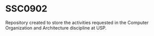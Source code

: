 # SSC0902
Repository created to store the activities requested in the Computer Organization and Architecture discipline at USP.
